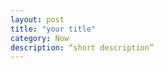 ```yaml
---
layout: post
title: "your title"
category: Now
description: “short description”
---
```


[Yannch]:    http://camscofie.github.io  "Yannch"
